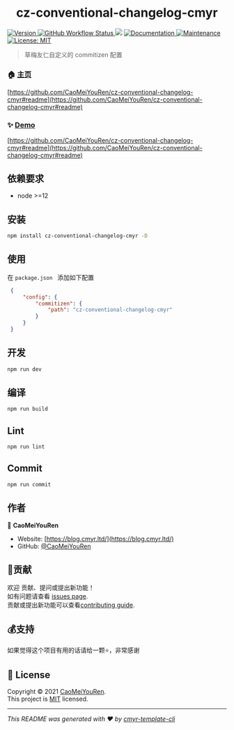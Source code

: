 <h1 align="center">cz-conventional-changelog-cmyr </h1>
<p>
  <a href="https://www.npmjs.com/package/cz-conventional-changelog-cmyr" target="_blank">
    <img alt="Version" src="https://img.shields.io/npm/v/cz-conventional-changelog-cmyr.svg">
  </a>
  <a href="https://github.com/CaoMeiYouRen/cz-conventional-changelog-cmyr/actions?query=workflow%3ARelease" target="_blank">
    <img alt="GitHub Workflow Status" src="https://img.shields.io/github/workflow/status/CaoMeiYouRen/cz-conventional-changelog-cmyr/Release">
  </a>
  <img src="https://img.shields.io/badge/node-%3E%3D12-blue.svg" />
  <a href="https://github.com/CaoMeiYouRen/cz-conventional-changelog-cmyr#readme" target="_blank">
    <img alt="Documentation" src="https://img.shields.io/badge/documentation-yes-brightgreen.svg" />
  </a>
  <a href="https://github.com/CaoMeiYouRen/cz-conventional-changelog-cmyr/graphs/commit-activity" target="_blank">
    <img alt="Maintenance" src="https://img.shields.io/badge/Maintained%3F-yes-green.svg" />
  </a>
  <a href="https://github.com/CaoMeiYouRen/cz-conventional-changelog-cmyr/blob/master/LICENSE" target="_blank">
    <img alt="License: MIT" src="https://img.shields.io/badge/License-MIT-yellow.svg" />
  </a>
</p>


> 草梅友仁自定义的 commitizen 配置

### 🏠 [主页](https://github.com/CaoMeiYouRen/cz-conventional-changelog-cmyr#readme)

[https://github.com/CaoMeiYouRen/cz-conventional-changelog-cmyr#readme](https://github.com/CaoMeiYouRen/cz-conventional-changelog-cmyr#readme)


### ✨ [Demo](https://github.com/CaoMeiYouRen/cz-conventional-changelog-cmyr#readme)

[https://github.com/CaoMeiYouRen/cz-conventional-changelog-cmyr#readme](https://github.com/CaoMeiYouRen/cz-conventional-changelog-cmyr#readme)


## 依赖要求


- node >=12

## 安装

```sh
npm install cz-conventional-changelog-cmyr -D
```

## 使用

在 `package.json ` 添加如下配置

```json
 {
     "config": {
         "commitizen": {
             "path": "cz-conventional-changelog-cmyr"
         }
     }
 }
```

## 开发

```sh
npm run dev
```

## 编译

```sh
npm run build
```

## Lint

```sh
npm run lint
```

## Commit

```sh
npm run commit
```


## 作者


👤 **CaoMeiYouRen**

* Website: [https://blog.cmyr.ltd/](https://blog.cmyr.ltd/)
* GitHub: [@CaoMeiYouRen](https://github.com/CaoMeiYouRen)


## 🤝贡献

欢迎 贡献、提问或提出新功能！<br />如有问题请查看 [issues page](https://github.com/CaoMeiYouRen/cz-conventional-changelog-cmyr/issues). <br/>贡献或提出新功能可以查看[contributing guide](https://github.com/CaoMeiYouRen/cz-conventional-changelog-cmyr/blob/master/CONTRIBUTING.md).

## 💰支持

如果觉得这个项目有用的话请给一颗⭐️，非常感谢

## 📝 License

Copyright © 2021 [CaoMeiYouRen](https://github.com/CaoMeiYouRen).<br />
This project is [MIT](https://github.com/CaoMeiYouRen/cz-conventional-changelog-cmyr/blob/master/LICENSE) licensed.

***
_This README was generated with ❤️ by [cmyr-template-cli](https://github.com/CaoMeiYouRen/cmyr-template-cli)_
